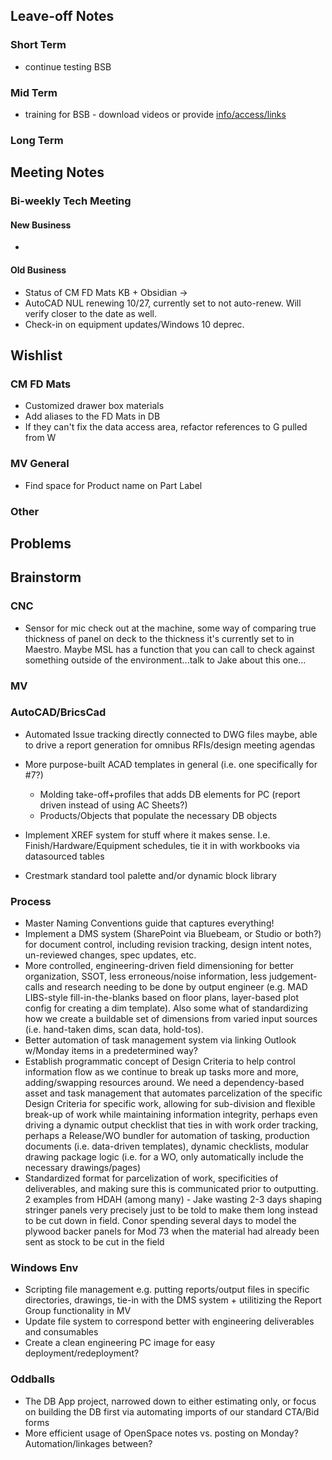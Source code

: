 ## Leave-off Notes

### Short Term
- continue testing BSB
### Mid Term

- training for BSB - download videos or provide [info/access/links](https://www.microvellum.com/resources/events/intro-to-toolbox-bsb-interface-familiarity-sept-8)
### Long Term

## Meeting Notes
### Bi-weekly Tech Meeting
#### New Business

- 
#### Old Business
- Status of CM FD Mats KB + Obsidian -> 
- AutoCAD NUL renewing 10/27, currently set to not auto-renew. Will verify closer to the date as well. 
- Check-in on equipment updates/Windows 10 deprec.

## Wishlist

### CM FD Mats

- Customized drawer box materials
- Add aliases to the FD Mats in DB
- If they can't fix the data access area, refactor references to G pulled from W

### MV General

- Find space for Product name on Part Label

### Other

## Problems

## Brainstorm
### CNC
- Sensor for mic check out at the machine, some way of comparing true thickness of panel on deck to the thickness it's currently set to in Maestro. Maybe MSL has a function that you can call to check against something outside of the environment...talk to Jake about this one...
### MV
### AutoCAD/BricsCad
- Automated Issue tracking directly connected to DWG files maybe, able to drive a report generation for omnibus RFIs/design meeting agendas
- More purpose-built ACAD templates in general (i.e. one specifically for #7?)

	- Molding take-off+profiles that adds DB elements for PC (report driven instead of using AC Sheets?)
	- Products/Objects that populate the necessary DB objects
- Implement XREF system for stuff where it makes sense. I.e. Finish/Hardware/Equipment schedules, tie it in with workbooks via datasourced tables
- Crestmark standard tool palette and/or dynamic block library

### Process
- Master Naming Conventions guide that captures everything!
- Implement a DMS system (SharePoint via Bluebeam, or Studio or both?) for document control, including revision tracking, design intent notes, un-reviewed changes, spec updates, etc.
- More controlled, engineering-driven field dimensioning for better organization, SSOT, less erroneous/noise information, less judgement-calls and research needing to be done by output engineer (e.g. MAD LIBS-style fill-in-the-blanks based on floor plans, layer-based plot config for creating a dim template). Also some what of standardizing how we create a buildable set of dimensions from varied input sources (i.e. hand-taken dims, scan data, hold-tos).
- Better automation of task management system via linking Outlook w/Monday items in a predetermined way?
- Establish programmatic concept of Design Criteria to help control information flow as we continue to break up tasks more and more, adding/swapping resources around. We need a dependency-based asset and task management that automates parcelization of the specific Design Criteria for specific work, allowing for sub-division and flexible break-up of work while maintaining information integrity, perhaps even driving a dynamic output checklist that ties in with work order tracking, perhaps a Release/WO bundler for automation of tasking, production documents (i.e. data-driven templates), dynamic checklists, modular drawing package logic (i.e. for a WO, only automatically include the necessary drawings/pages)
- Standardized format for parcelization of work, specificities of deliverables, and making sure this is communicated prior to outputting. 2 examples from HDAH (among many) - Jake wasting 2-3 days shaping stringer panels very precisely just to be told to make them long instead to be cut down in field. Conor spending several days to model the plywood backer panels for Mod 73 when the material had already been sent as stock to be cut in the field

### Windows Env
- Scripting file management e.g. putting reports/output files in specific directories, drawings, tie-in with the DMS system + utilitizing the Report Group functionality in MV
- Update file system to correspond better with engineering deliverables and consumables
- Create a clean engineering PC image for easy deployment/redeployment?
### Oddballs
- The DB App project, narrowed down to either estimating only, or focus on building the DB first via automating imports of our standard CTA/Bid forms
- More efficient usage of OpenSpace notes vs. posting on Monday? Automation/linkages between?























